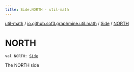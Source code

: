 ```yaml
---
title: Side.NORTH - util-math
---
```


[util-math](../../index.html) / [io.github.sof3.graphmine.util.math](../index.html) / [Side](index.html) / [NORTH](./-n-o-r-t-h.html)

# NORTH

`val NORTH: `[`Side`](index.html)

The NORTH side

